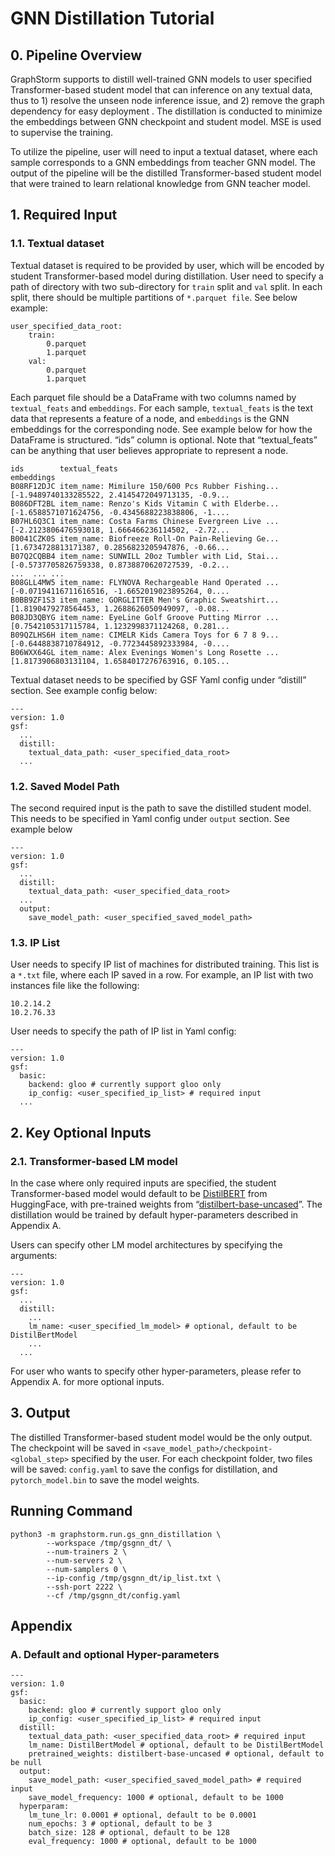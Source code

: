 # GNN Distillation Tutorial

## 0. Pipeline Overview
GraphStorm supports to distill well-trained GNN models to user specified Transformer-based student model that can inference on any textual data, thus to 1) resolve the unseen node inference issue, and 2) remove the graph dependency for easy deployment . The distillation is conducted to minimize the embeddings between GNN checkpoint and student model. MSE is used to supervise the training.

To utilize the pipeline, user will need to input a textual dataset, where each sample corresponds to a GNN embeddings from teacher GNN model. The output of the pipeline will be the distilled Transformer-based student model that were trained to learn relational knowledge from GNN teacher model.


## 1. Required Input
### 1.1. Textual dataset

Textual dataset is required to be provided by user, which will be encoded by student Transformer-based model during distillation. User need to specify a path of directory with two sub-directory for ```train``` split and ```val``` split. In each split, there should be multiple partitions of ```*.parquet file```. See below example:
```
user_specified_data_root:
    train:
        0.parquet
        1.parquet
    val:
        0.parquet
        1.parquet
```
Each parquet file should be a DataFrame with two columns named by ```textual_feats``` and ```embeddings```. For each sample, ```textual_feats``` is the text data that represents a feature of a node, and ```embeddings``` is the GNN embeddings for the corresponding node. See example below for how the DataFrame is structured. “ids” column is optional. Note that “textual_feats” can be anything that user believes appropriate to represent a node.
```
ids        textual_feats                                     embeddings
B08RF12DJC item_name: Mimilure 150/600 Pcs Rubber Fishing... [-1.9489740133285522, 2.4145472049713135, -0.9...
B086DFT2BL item_name: Renzo's Kids Vitamin C with Elderbe... [-1.6588571071624756, -0.4345688223838806, -1....
B07HL6Q3C1 item_name: Costa Farms Chinese Evergreen Live ... [-2.2123806476593018, 1.666466236114502, -2.72...
B0041CZK0S item_name: Biofreeze Roll-On Pain-Relieving Ge... [1.6734728813171387, 0.2856823205947876, -0.66...
B07Q2CQBB4 item_name: SUNWILL 20oz Tumbler with Lid, Stai... [-0.5737705826759338, 0.8738870620727539, -0.2...
...  ... ...
B08GLL4MW5 item_name: FLYNOVA Rechargeable Hand Operated ... [-0.07194116711616516, -1.6652019023895264, 0....
B0BB9ZF1S3 item_name: GORGLITTER Men's Graphic Sweatshirt... [1.8190479278564453, 1.2688626050949097, -0.08...
B08JD3QBYG item_name: EyeLine Golf Groove Putting Mirror ... [0.7542105317115784, 1.1232998371124268, 0.281...
B09QZLHS6H item_name: CIMELR Kids Camera Toys for 6 7 8 9... [-0.6448838710784912, -0.7723445892333984, -0....
B06WXX64GL item_name: Alex Evenings Women's Long Rosette ... [1.8173906803131104, 1.6584017276763916, 0.105...
```
Textual dataset needs to be specified by GSF Yaml config under “distill” section. See example config below:
```
---
version: 1.0
gsf:
  ...
  distill:
    textual_data_path: <user_specified_data_root>
  ...

```
### 1.2. Saved Model Path

The second required input is the path to save the distilled student model. This needs to be specified in Yaml config under ```output``` section. See example below
```
---
version: 1.0
gsf:
  ...
  distill:
    textual_data_path: <user_specified_data_root>
  ...
  output:
    save_model_path: <user_specified_saved_model_path>
```
### 1.3. IP List

User needs to specify IP list of machines for distributed training. This list is a ```*.txt``` file, where each IP saved in a row. For example, an IP list with two instances file like the following:
```
10.2.14.2
10.2.76.33
```

User needs to specify the path of IP list in Yaml config:
```
---
version: 1.0
gsf:
  basic:
    backend: gloo # currently support gloo only
    ip_config: <user_specified_ip_list> # required input
  ...
```

## 2. Key Optional Inputs

### 2.1. Transformer-based LM model

In the case where only required inputs are specified, the student Transformer-based model would default to be [DistilBERT](https://huggingface.co/docs/transformers/model_doc/distilbert) from HuggingFace, with pre-trained weights from “[distilbert-base-uncased](https://huggingface.co/distilbert-base-uncased)”. The distillation would be trained by default hyper-parameters described in Appendix A. 
 
Users can specify other LM model architectures by specifying the arguments:
```
---
version: 1.0
gsf:
  ...
  distill:
    ...
    lm_name: <user_specified_lm_model> # optional, default to be DistilBertModel
    ...
  ...
```

For user who wants to specify other hyper-parameters, please refer to Appendix A. for more optional inputs.


## 3. Output

The distilled Transformer-based student model would be the only output. The checkpoint will be saved in ```<save_model_path>/checkpoint-<global_step>``` specified by the user. For each checkpoint folder, two files will be saved: ```config.yaml``` to save the configs for distillation, and ```pytorch_model.bin``` to save the model weights.

## Running Command
```
python3 -m graphstorm.run.gs_gnn_distillation \
        --workspace /tmp/gsgnn_dt/ \
        --num-trainers 2 \
        --num-servers 2 \
        --num-samplers 0 \
        --ip-config /tmp/gsgnn_dt/ip_list.txt \
        --ssh-port 2222 \
        --cf /tmp/gsgnn_dt/config.yaml
```

## Appendix
### A. Default and optional Hyper-parameters
```
---
version: 1.0
gsf:
  basic:
    backend: gloo # currently support gloo only
    ip_config: <user_specified_ip_list> # required input
  distill:
    textual_data_path: <user_specified_data_root> # required input
    lm_name: DistilBertModel # optional, default to be DistilBertModel
    pretrained_weights: distilbert-base-uncased # optional, default to be null
  output:
    save_model_path: <user_specified_saved_model_path> # required input
    save_model_frequency: 1000 # optional, default to be 1000
  hyperparam:
    lm_tune_lr: 0.0001 # optional, default to be 0.0001
    num_epochs: 3 # optional, default to be 3
    batch_size: 128 # optional, default to be 128
    eval_frequency: 1000 # optional, default to be 1000
```